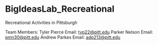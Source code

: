 # BigIdeasLab_Recreational
Recreational Activities in Pittsburgh

Team Members:
Tyler Pierce Email: typ22@pitt.edu
Parker Nelson Email: pmn30@pitt.edu
Andrew Parkes Email: adp213@pitt.edu
